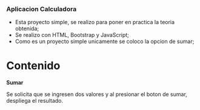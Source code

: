 ### Aplicacion Calculadora

- Esta proyecto simple, se realizo para poner en practica la teoria obtenida;
- Se realizo con HTML, Bootstrap y JavaScript;
- Como es un proyecto simple unicamente se coloco la opcion de sumar;

# Contenido

**Sumar**

Se solicita que se ingresen dos valores y al presionar el boton de sumar,
despliega el resultado.
